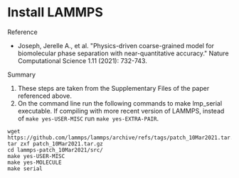 # Install LAMMPS 

Reference
- Joseph, Jerelle A., et al. "Physics-driven coarse-grained model for 
biomolecular phase separation with near-quantitative accuracy." 
Nature Computational Science 1.11 (2021): 732-743.

Summary
1. These steps are taken from the Supplementary Files of the paper referenced above.
2. On the command line run the following commands to make lmp_serial executable.
If compiling with more recent version of LAMMPS, instead of `make yes-USER-MISC` run
`make yes-EXTRA-PAIR`.
```
wget https://github.com/lammps/lammps/archive/refs/tags/patch_10Mar2021.tar.gz
tar zxf patch_10Mar2021.tar.gz
cd lammps-patch_10Mar2021/src/
make yes-USER-MISC
make yes-MOLECULE
make serial
```
